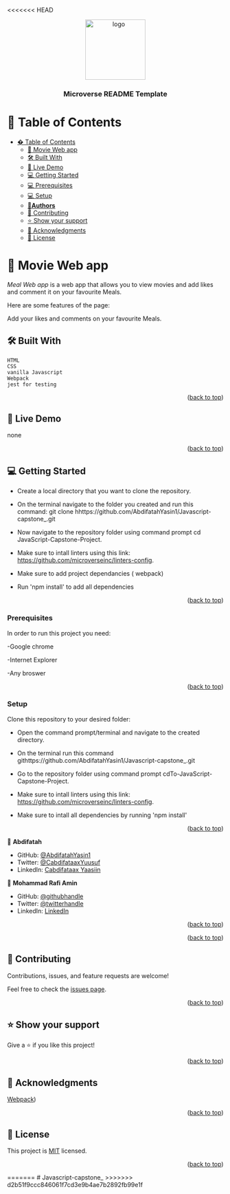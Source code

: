<<<<<<< HEAD
<a name="readme-top"></a>

<div align="center">

  <img src="./src/images/murple_logo.png" alt="logo" width="140"  height="auto" />
  <br/>

  <h3><b>Microverse README Template</b></h3>

</div>

# 📗 Table of Contents

- [� Table of Contents](#-table-of-contents)
  - [🎥 Movie Web app](#about-project)
  - [🛠 Built With ](#-built-with-)
  - [🚀 Live Demo ](#-live-demo-)
  - [💻 Getting Started ](#-getting-started-)
  - [💻 Prerequisites](#prerequisites)
  - [💻 Setup](#setup)
  - [👤**Authors** ](#authors-)
  - [🤝 Contributing ](#-contributing-)
  - [⭐️ Show your support ](#️-show-your-support-)
  - [🙏 Acknowledgments ](#-acknowledgments-)
  - [📝 License ](#-license-)

# 🎥 Movie Web app<a name="about-project"></a>

*Meal Web app* is a web app that allows you to view movies and add likes and comment it on your favourite Meals. 

Here are some features of the page:

Add your likes and comments on your favourite Meals.


## 🛠 Built With <a name="built-with"></a>
    HTML
    CSS
    vanilla Javascript
    Webpack
    jest for testing
    


<p align="right">(<a href="#readme-top">back to top</a>)</p>


## 🚀 Live Demo <a name="live-demo"></a>

none

<p align="right">(<a href="#readme-top">back to top</a>)</p>


## 💻 Getting Started <a name="getting-started"></a>

- Create a local directory that you want to clone the repository.

- On the terminal navigate to the folder you created and run this command: git clone hhttps://github.com/AbdifatahYasin1/Javascript-capstone_.git

- Now navigate to the repository folder using command prompt cd JavaScript-Capstone-Project.

- Make sure to intall linters using this link: https://github.com/microverseinc/linters-config.

- Make sure to add project dependancies ( webpack)

- Run 'npm install' to add all dependencies 

<p align="right">(<a href="#readme-top">back to top</a>)</p>

### Prerequisites

In order to run this project you need:

-Google chrome

-Internet Explorer

-Any broswer


<p align="right">(<a href="#readme-top">back to top</a>)</p>

### Setup

Clone this repository to your desired folder:

- Open the command prompt/terminal and navigate to the created directory.

- On the terminal run this command githttps://github.com/AbdifatahYasin1/Javascript-capstone_.git
- Go to the repository folder using command prompt cdTo-JavaScript-Capstone-Project.


- Make sure to intall linters using this link: https://github.com/microverseinc/linters-config.

- Make sure to intall all dependencies by running 'npm install'


<p align="right">(<a href="#readme-top">back to top</a>)</p>

👤 **Abdifatah**

- GitHub: [@AbdifatahYasin1](https://github.com/AbdifatahYasin1)
- Twitter: [@CabdifataaxYuusuf](https://twitter.com/CabdifataaxYy)
- LinkedIn: [Cabdifataax Yaasiin](https://www.linkedin.com/in/cabdifataax-yaasiin-69977019a/)


👤 **Mohammad Rafi Amin**

- GitHub: [@githubhandle](https://github.com/mrkamin)
- Twitter: [@twitterhandle](https://twitter.com/Mohamma63974237)
- LinkedIn: [LinkedIn](https://www.linkedin.com/in/mohammad-rafi-amin-63b4319b/)


<p align="right">(<a href="#readme-top">back to top</a>)</p>

<p align="right">(<a href="#readme-top">back to top</a>)</p>

## 🤝 Contributing <a name="contributing"></a>

Contributions, issues, and feature requests are welcome!

Feel free to check the [issues page]().

<p align="right">(<a href="#readme-top">back to top</a>)</p>

## ⭐️ Show your support <a name="support"></a>

Give a ⭐️ if you like this project!

<p align="right">(<a href="#readme-top">back to top</a>)</p>

## 🙏 Acknowledgments <a name="acknowledgements"></a>

[Webpack](https://webpack.js.org/))

<p align="right">(<a href="#readme-top">back to top</a>)</p>

## 📝 License <a name="license"></a>

This project is [MIT](https://github.com/AbdifatahYasin1/Javascript-capstone_.git) licensed.

<p align="right">(<a href="#readme-top">back to top</a>)</p>
=======
# Javascript-capstone_
>>>>>>> d2b51f9ccc846061f7cd3e9b4ae7b2892fb99e1f

